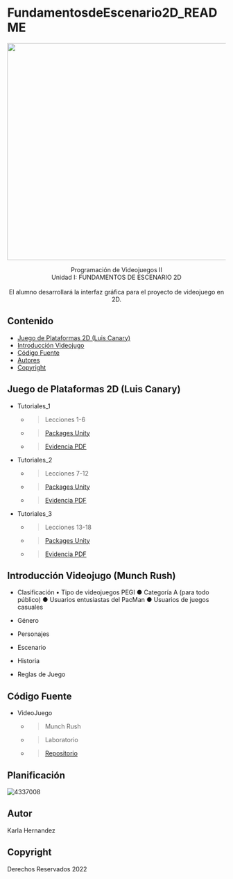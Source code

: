 # FundamentosdeEscenario2D_README
<p align="center">
    <img src="https://nivelgamer.com/wp-content/uploads/2016/09/featured-10.jpg" alt="Logo" width=1400 height=500>

  <p align="center">
    Programación de Videojuegos II
    <br>
    Unidad I: FUNDAMENTOS DE ESCENARIO 2D
    <br>
    <br>
    El alumno desarrollará la interfaz gráfica para el proyecto de videojuego en 2D.
    <br>
</p>


## Contenido
- [Juego de Plataformas 2D (Luis Canary)](#Tutotiales)
- [Introducción Videojugo](#introducción)
- [Código Fuente](#código-fuente)
- [Autores](#autores)
- [Copyright](#copyright)

## Juego de Plataformas 2D (Luis Canary)
* Tutoriales_1
  * > Lecciones 1-6
  * > <a href= "https://drive.google.com/drive/folders/1k06Cp22MZQSk5lEyx7JTrqco6aUr-Mgk?usp=sharing">Packages Unity</a>
  * > <a href= "https://drive.google.com/drive/folders/1i_XhSCDGK-9TRbX0tqHLyRPEXFPUvHHL?usp=sharing">Evidencia PDF</a>

* Tutoriales_2
  * > Lecciones 7-12
  * > <a href= "https://drive.google.com/drive/folders/1vGU-EYlHhAiIwLG4T-fIUkFh4zidiWO_?usp=drive_link">Packages Unity</a>
  * > <a href= "https://drive.google.com/drive/folders/1ASi_OkmslPRQzmRLARQvUChyzRZFU0hx?usp=sharing">Evidencia PDF</a>

* Tutoriales_3
  * > Lecciones 13-18
  * > <a href= "https://drive.google.com/drive/folders/1_Ko23kFziXTmc4YYHmn_fIzyJoAX2A4f?usp=drive_link">Packages Unity</a>
  * > <a href= "https://drive.google.com/drive/folders/1FEJg4XXS0vIngkHmW8yhad-lU9TWO9Rx?usp=drive_link">Evidencia PDF</a>

## Introducción Videojugo (Munch Rush)


- Clasificación
• Tipo de videojuegos PEGI
● Categoría A (para todo público)
● Usuarios entusiastas del PacMan 
● Usuarios de juegos casuales

- Género 


- Personajes


- Escenario


- Historia


- Reglas de Juego


## Código Fuente

* VideoJuego
  * > Munch Rush
  * > Laboratorio
  * > <a href= " ">Repositorio</a>
## Planificación

![4337008]( )

## Autor
Karla Hernandez
## Copyright
Derechos Reservados 2022
